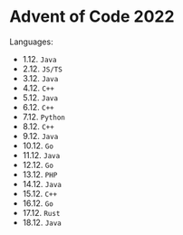 # Advent of Code 2022

Languages:
- 1.12. `Java`
- 2.12. `JS/TS`
- 3.12. `Java`
- 4.12. `C++`
- 5.12. `Java`
- 6.12. `C++`
- 7.12. `Python`
- 8.12. `C++`
- 9.12. `Java`
- 10.12. `Go`
- 11.12. `Java`
- 12.12. `Go`
- 13.12. `PHP`
- 14.12. `Java`
- 15.12. `C++`
- 16.12. `Go`
- 17.12. `Rust`
- 18.12. `Java`
